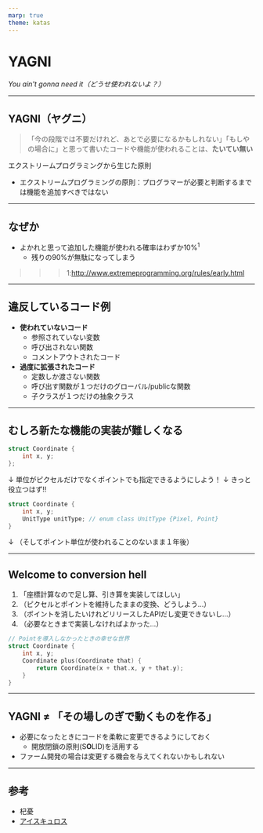 ```yaml
---
marp: true
theme: katas
---
```

<!-- 
size: 16:9
paginate: true
-->
<!-- header: 勉強会# ― エンジニアとしての解像度を高めるための勉強会-->

# YAGNI
_You ain't gonna need it（どうせ使われないよ？）_

---

## YAGNI（ヤグニ）

> 「今の段階では不要だけれど、あとで必要になるかもしれない」「もしやの場合に」と思って書いたコードや機能が使われることは、**たいてい無い**

エクストリームプログラミングから生じた原則
* エクストリームプログラミングの原則：プログラマーが必要と判断するまでは機能を追加すべきではない
---

## なぜか

* よかれと思って追加した機能が使われる確率はわずか10%$^1$
    * 残りの90%が無駄になってしまう

>>> 1:http://www.extremeprogramming.org/rules/early.html
<!--  よかれと思って実装した機能が実際に使われるのは10%程度。費やした時間の90%は無駄に終わる -->

---

## 違反しているコード例

- <b>使われていないコード</b>
    - 参照されていない変数
    - 呼び出されない関数
    - コメントアウトされたコード
- <b>過度に拡張されたコード</b>
    - 定数しか渡さない関数
    - 呼び出す関数が１つだけのグローバル/publicな関数
    - 子クラスが１つだけの抽象クラス

---

## むしろ新たな機能の実装が難しくなる

```cpp
struct Coordinate {
    int x, y;
};
```
↓ 単位がピクセルだけでなくポイントでも指定できるようにしよう！
↓ きっと役立つはず!!
```cpp
struct Coordinate {
    int x, y;
    UnitType unitType; // enum class UnitType {Pixel, Point}
}
```
↓ （そしてポイント単位が使われることのないまま１年後）

---

## Welcome to conversion hell

1. 「座標計算なので足し算、引き算を実装してほしい」
2. （ピクセルとポイントを維持したままの変換、どうしよう…）
3. （ポイントを消したいけれどリリースしたAPIだし変更できないし…）
4. （必要なときまで実装しなければよかった…）

```cpp
// Pointを導入しなかったときの幸せな世界
struct Coordinate {
    int x, y;
    Coordinate plus(Coordinate that) {
        return Coordinate(x + that.x, y + that.y);
    }
}
```

---

## YAGNI ≠ 「その場しのぎで動くものを作る」

* 必要になったときにコードを柔軟に変更できるようにしておく
    * 開放閉鎖の原則(S**O**LID)を活用する
* ファーム開発の場合は変更する機会を与えてくれないかもしれない

<!-- 人工衛星やロケットのプログラムなんかもそう -->
<!-- あくまで「現在使っていない機能の実装」を対象にしていることに注意。
機能が必要かどうかの議論・検証そのものや、必要な機能の設計・実装方法については触れていません。YAGNIを大義名分として必要なプロセスまで省略することのないよう、その点は気をつけてください(読みやすいコードのガイドラインより) -->
---

## 参考

* 杞憂
* [アイスキュロス](https://ja.wikipedia.org/wiki/アイスキュロス)

<!-- 中国の古典「列子（れっし）」に由来する。杞の国に天が落ち、地が崩れると心配して食事も睡眠も取れなくなった人がいた。見かねた人が説得し、安心させたという説話が語源だ。「杞人憂天（きじんゆうてん）」という成語もある杞人は太陽や月、星が落ちてくることも心配していた (毎日新聞より)-->

<!-- 紀元前455年:に古代アテナのアイスキュロス（悲劇をテーマにした劇を多く残した詩人）も、神託として「落下物によって死ぬ」という言葉を受けて、その予言が実現することを恐れて屋外で過ごしていたとされる。
しかし、彼の禿げた頭をリクガメの甲羅を砕くのに適した岩と勘違いしたワシによって、リクガメを頭部に落とされて死んだ。 -->